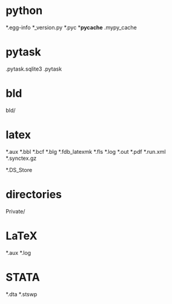 # python
*.egg-info
*_version.py
*.pyc
*__pycache__
.mypy_cache

# pytask
.pytask.sqlite3
.pytask

# bld
bld/

# latex
*.aux
*.bbl
*.bcf
*.blg
*.fdb_latexmk
*.fls
*.log
*.out
*.pdf
*.run.xml
*.synctex.gz

*.DS_Store

# directories
Private/

# LaTeX
*.aux
*.log

# STATA
*.dta
*.stswp